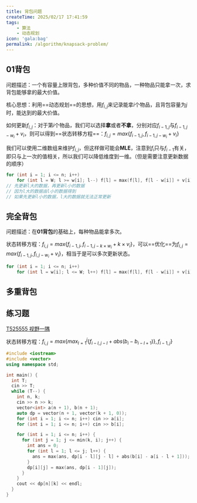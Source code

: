 ```yaml
---
title: 背包问题
createTime: 2025/02/17 17:41:59
tags:
    - 算法
    - 动态规划
icon: 'gala:bag'
permalink: /algorithm/knapsack-problem/
---
```



## 01背包

问题描述：一个有容量上限背包，多种价值不同的物品，一种物品只能拿一次，求背包能够拿的最大价值。

核心思想：利用==动态规划==的思想，用$f_{i,j}$来记录能拿$i$个物品，且背包容量为$j$时，能达到的最大价值。

如何更新$f_{i,j}$：对于第$i$个物品，我们可以选择**拿**或者**不拿**，分别对应$f_{i-1,j}$与$f_{i-1,j-w_i}+v_i$，则可以得到==状态转移方程==：$f_{i,j}=max\{f_{i-1,j},f_{i-1,j-w_i}+v_i\}$

我们可以使用二维数组来维护$f_{i,j}$，但这样做可能会**MLE**，注意到$f_i$只与$f_{i-1}$有关，即只与上一次的值相关，所以我们可以降低维度到一维。（但是需要注意更新数据的顺序）

```cpp
for (int i = 1; i <= n; i++)
    for (int l = W; l >= w[i]; l--) f[l] = max(f[l], f[l - w[i]] + v[i]);
// 先更新l大的数据，再更新l小的数据
// 因为l大的数据由l小的数据得到
// 如果先更新l小的数据，l大的数据就无法正常更新
```

## 完全背包

问题描述：在**01背包**的基础上，每种物品能拿多次。

状态转移方程：$f_{i,j}=max\{f_{i-1,j},f_{i-1,j-k \times w_i}+k \times v_i\}$，可以==优化==为$f_{i,j}=max\{f_{i-1,j},f_{i,j-w_i}+v_i\}$，相当于是可以多次更新状态。

```cpp
for (int i = 1; i <= n; i++)
    for (int l = w[i]; l <= W; l++) f[l] = max(f[l], f[l - w[i]] + v[i]);
```

## 多重背包




## 练习题

[T525555 视野一隅](https://www.luogu.com.cn/problem/T525555)

状态转移方程：$f_{i,j}=max\{max_{l=1}^{j}\{f_{i-l,j-l}+abs(b_i-b_{i-l+1})\},f_{i-1,j}\}$

```cpp
#include <iostream>
#include <vector>
using namespace std;

int main() {
  int T;
  cin >> T;
  while (T--) {
    int n, k;
    cin >> n >> k;
    vector<int> a(n + 1), b(n + 1);
    auto dp = vector(n + 1, vector(k + 1, 0));
    for (int i = 1; i <= n; i++) cin >> a[i];
    for (int i = 1; i <= n; i++) cin >> b[i];

    for (int i = 1; i <= n; i++) {
      for (int j = 1; j <= min(k, i); j++) {
        int ans = 0;
        for (int l = 1; l <= j; l++) {
          ans = max(ans, dp[i - l][j - l] + abs(b[i] - a[i - l + 1]));
        }
        dp[i][j] = max(ans, dp[i - 1][j]);
      }
    }
    cout << dp[n][k] << endl;
  }
}
```
